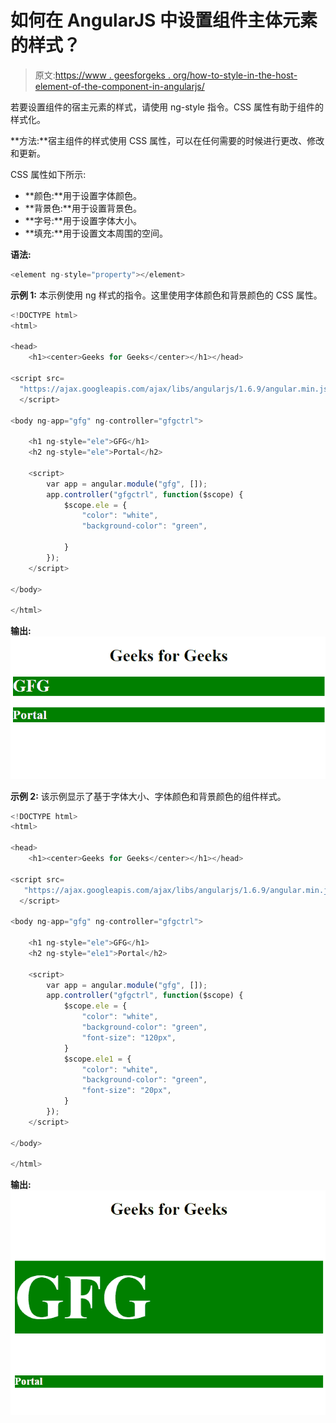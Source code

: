 # 如何在 AngularJS 中设置组件主体元素的样式？

> 原文:[https://www . geesforgeks . org/how-to-style-in-the-host-element-of-the-component-in-angularjs/](https://www.geeksforgeeks.org/how-to-style-the-host-element-of-the-component-in-angularjs/)

若要设置组件的宿主元素的样式，请使用 ng-style 指令。CSS 属性有助于组件的样式化。

**方法:**宿主组件的样式使用 CSS 属性，可以在任何需要的时候进行更改、修改和更新。

CSS 属性如下所示:

*   **颜色:**用于设置字体颜色。
*   **背景色:**用于设置背景色。
*   **字号:**用于设置字体大小。
*   **填充:**用于设置文本周围的空间。

**语法:**

```ts
<element ng-style="property"></element>
```

**示例 1:** 本示例使用 ng 样式的指令。这里使用字体颜色和背景颜色的 CSS 属性。

```ts
<!DOCTYPE html>
<html>

<head>
    <h1><center>Geeks for Geeks</center></h1></head>

<script src=
  "https://ajax.googleapis.com/ajax/libs/angularjs/1.6.9/angular.min.js">
  </script>

<body ng-app="gfg" ng-controller="gfgctrl">

    <h1 ng-style="ele">GFG</h1>
    <h2 ng-style="ele">Portal</h2>

    <script>
        var app = angular.module("gfg", []);
        app.controller("gfgctrl", function($scope) {
            $scope.ele = {
                "color": "white",
                "background-color": "green",

            }
        });
    </script>

</body>

</html>
```

**输出:**
![](img/7e454efd32fec6c00bd4b70807c2d4fb.png)

**示例 2:** 该示例显示了基于字体大小、字体颜色和背景颜色的组件样式。

```ts
<!DOCTYPE html>
<html>

<head>
    <h1><center>Geeks for Geeks</center></h1></head>

<script src=
   "https://ajax.googleapis.com/ajax/libs/angularjs/1.6.9/angular.min.js">
  </script>

<body ng-app="gfg" ng-controller="gfgctrl">

    <h1 ng-style="ele">GFG</h1>
    <h2 ng-style="ele1">Portal</h2>

    <script>
        var app = angular.module("gfg", []);
        app.controller("gfgctrl", function($scope) {
            $scope.ele = {
                "color": "white",
                "background-color": "green",
                "font-size": "120px",
            }
            $scope.ele1 = {
                "color": "white",
                "background-color": "green",
                "font-size": "20px",
            }
        });
    </script>

</body>

</html>
```

**输出:**
![](img/3e8ebae238aeab533d25e73ecae56cfb.png)